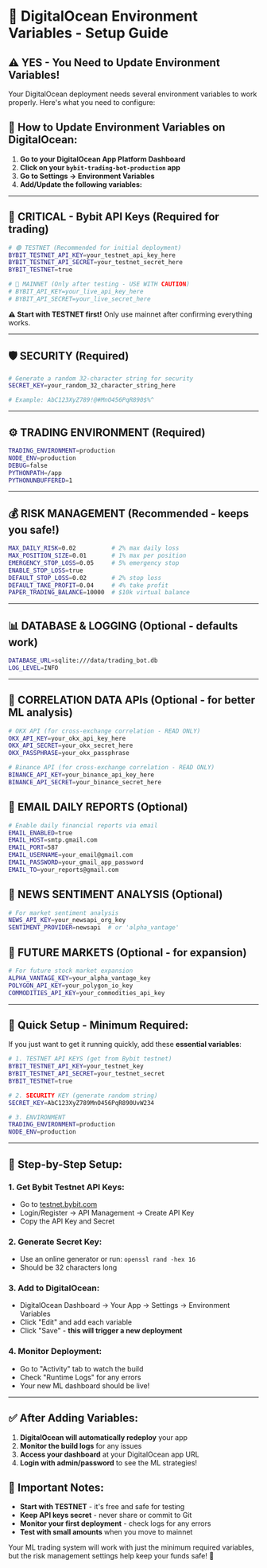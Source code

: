 # 🔑 DigitalOcean Environment Variables - Setup Guide

## ⚠️ **YES - You Need to Update Environment Variables!**

Your DigitalOcean deployment needs several environment variables to work properly. Here's what you need to configure:

## 🚀 **How to Update Environment Variables on DigitalOcean:**

1. **Go to your DigitalOcean App Platform Dashboard**
2. **Click on your `bybit-trading-bot-production` app**
3. **Go to Settings → Environment Variables**
4. **Add/Update the following variables:**

---

## 🔑 **CRITICAL - Bybit API Keys** (Required for trading)

```bash
# 🟢 TESTNET (Recommended for initial deployment)
BYBIT_TESTNET_API_KEY=your_testnet_api_key_here
BYBIT_TESTNET_API_SECRET=your_testnet_secret_here
BYBIT_TESTNET=true

# 🔴 MAINNET (Only after testing - USE WITH CAUTION)
# BYBIT_API_KEY=your_live_api_key_here  
# BYBIT_API_SECRET=your_live_secret_here
```

**⚠️ Start with TESTNET first!** Only use mainnet after confirming everything works.

---

## 🛡️ **SECURITY** (Required)

```bash
# Generate a random 32-character string for security
SECRET_KEY=your_random_32_character_string_here

# Example: AbC123XyZ789!@#MnO456PqR890$%^
```

---

## ⚙️ **TRADING ENVIRONMENT** (Required)

```bash
TRADING_ENVIRONMENT=production
NODE_ENV=production
DEBUG=false
PYTHONPATH=/app
PYTHONUNBUFFERED=1
```

---

## 💰 **RISK MANAGEMENT** (Recommended - keeps you safe!)

```bash
MAX_DAILY_RISK=0.02          # 2% max daily loss
MAX_POSITION_SIZE=0.01       # 1% max per position  
EMERGENCY_STOP_LOSS=0.05     # 5% emergency stop
ENABLE_STOP_LOSS=true
DEFAULT_STOP_LOSS=0.02       # 2% stop loss
DEFAULT_TAKE_PROFIT=0.04     # 4% take profit
PAPER_TRADING_BALANCE=10000  # $10k virtual balance
```

---

## 📊 **DATABASE & LOGGING** (Optional - defaults work)

```bash
DATABASE_URL=sqlite:///data/trading_bot.db
LOG_LEVEL=INFO
```

---

## 🏦 **CORRELATION DATA APIs** (Optional - for better ML analysis)

```bash
# OKX API (for cross-exchange correlation - READ ONLY)
OKX_API_KEY=your_okx_api_key_here
OKX_API_SECRET=your_okx_secret_here
OKX_PASSPHRASE=your_okx_passphrase

# Binance API (for cross-exchange correlation - READ ONLY)
BINANCE_API_KEY=your_binance_api_key_here
BINANCE_API_SECRET=your_binance_secret_here
```

## 📧 **EMAIL DAILY REPORTS** (Optional)

```bash
# Enable daily financial reports via email
EMAIL_ENABLED=true
EMAIL_HOST=smtp.gmail.com
EMAIL_PORT=587
EMAIL_USERNAME=your_email@gmail.com
EMAIL_PASSWORD=your_gmail_app_password
EMAIL_TO=your_reports@gmail.com
```

## 📰 **NEWS SENTIMENT ANALYSIS** (Optional)

```bash
# For market sentiment analysis
NEWS_API_KEY=your_newsapi_org_key
SENTIMENT_PROVIDER=newsapi  # or 'alpha_vantage'
```

## 🔮 **FUTURE MARKETS** (Optional - for expansion)

```bash
# For future stock market expansion
ALPHA_VANTAGE_KEY=your_alpha_vantage_key
POLYGON_API_KEY=your_polygon_io_key  
COMMODITIES_API_KEY=your_commodities_api_key
```

---

## 🎯 **Quick Setup - Minimum Required:**

If you just want to get it running quickly, add these **essential variables**:

```bash
# 1. TESTNET API KEYS (get from Bybit testnet)
BYBIT_TESTNET_API_KEY=your_testnet_key
BYBIT_TESTNET_API_SECRET=your_testnet_secret
BYBIT_TESTNET=true

# 2. SECURITY KEY (generate random string)
SECRET_KEY=AbC123XyZ789MnO456PqR890UvW234

# 3. ENVIRONMENT 
TRADING_ENVIRONMENT=production
NODE_ENV=production
```

---

## 📝 **Step-by-Step Setup:**

### **1. Get Bybit Testnet API Keys:**
- Go to [testnet.bybit.com](https://testnet.bybit.com)
- Login/Register → API Management → Create API Key
- Copy the API Key and Secret

### **2. Generate Secret Key:**
- Use an online generator or run: `openssl rand -hex 16`
- Should be 32 characters long

### **3. Add to DigitalOcean:**
- DigitalOcean Dashboard → Your App → Settings → Environment Variables
- Click "Edit" and add each variable
- Click "Save" - **this will trigger a new deployment**

### **4. Monitor Deployment:**
- Go to "Activity" tab to watch the build
- Check "Runtime Logs" for any errors
- Your new ML dashboard should be live!

---

## ✅ **After Adding Variables:**

1. **DigitalOcean will automatically redeploy** your app
2. **Monitor the build logs** for any issues  
3. **Access your dashboard** at your DigitalOcean app URL
4. **Login with admin/password** to see the ML strategies!

## 🚨 **Important Notes:**

- **Start with TESTNET** - it's free and safe for testing
- **Keep API keys secret** - never share or commit to Git
- **Monitor your first deployment** - check logs for any errors
- **Test with small amounts** when you move to mainnet

Your ML trading system will work with just the minimum required variables, but the risk management settings help keep your funds safe! 💪